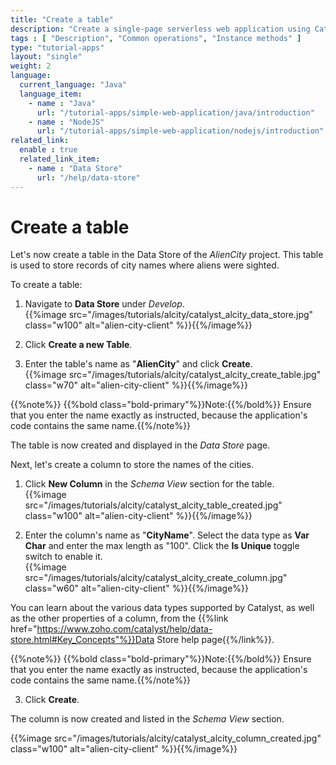 ```yaml
---
title: "Create a table"
description: "Create a single-page serverless web application using Catalyst Advanced I/O Function and Catalyst Data Store that allows you to report or look up alien encounters in a city."
tags : [ "Description", "Common operations", "Instance methods" ]
type: "tutorial-apps"
layout: "single"
weight: 2
language:
  current_language: "Java"
  language_item:
    - name : "Java"
      url: "/tutorial-apps/simple-web-application/java/introduction"
    - name : "NodeJS"
      url: "/tutorial-apps/simple-web-application/nodejs/introduction"
related_link:
  enable : true
  related_link_item:
    - name : "Data Store"
      url: "/help/data-store"
---
```



# Create a table

Let's now create a table in the Data Store of the *AlienCity* project. This table is used to store records of city names where aliens were sighted. 
 
To create a table:

1. Navigate to **Data Store** under *Develop*.
\
{{%image src="/images/tutorials/alcity/catalyst_alcity_data_store.jpg" class="w100" alt="alien-city-client" %}}{{%/image%}}

2. Click **Create a new Table**.

3. Enter the table's name as "**AlienCity**" and click **Create**.
\
{{%image src="/images/tutorials/alcity/catalyst_alcity_create_table.jpg" class="w70" alt="alien-city-client" %}}{{%/image%}}

{{%note%}} {{%bold class="bold-primary"%}}Note:{{%/bold%}} Ensure that you enter the name exactly as instructed, because the application's code contains the same name.{{%/note%}}

The table is now created and displayed in the *Data Store* page. 

Next, let's create a column to store the names of the cities.

1. Click **New Column** in the *Schema View* section for the table.
\
{{%image src="/images/tutorials/alcity/catalyst_alcity_table_created.jpg" class="w100" alt="alien-city-client" %}}{{%/image%}}

2. Enter the column's name as "**CityName**". Select the data type as **Var Char** and enter the max length as "100". Click the **Is Unique** toggle switch to enable it.
\
{{%image src="/images/tutorials/alcity/catalyst_alcity_create_column.jpg" class="w60" alt="alien-city-client" %}}{{%/image%}}

You can learn about the various data types supported by Catalyst, as well as the other properties of a column, from the {{%link href="https://www.zoho.com/catalyst/help/data-store.html#Key_Concepts"%}}Data Store help page{{%/link%}}.


{{%note%}} {{%bold class="bold-primary"%}}Note:{{%/bold%}} Ensure that you enter the name exactly as instructed, because the application's code contains the same name.{{%/note%}}

3. Click **Create**.

The column is now created and listed in the *Schema View* section.

{{%image src="/images/tutorials/alcity/catalyst_alcity_column_created.jpg" class="w100" alt="alien-city-client" %}}{{%/image%}}
